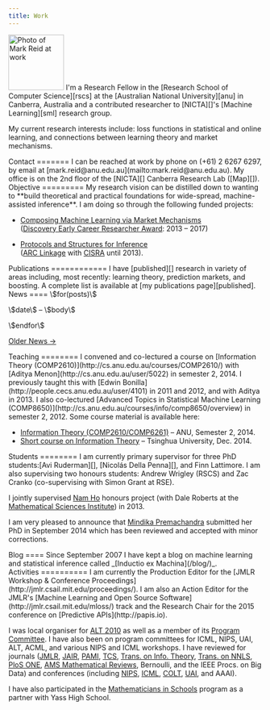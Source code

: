 ```yaml
---
title: Work
---
```


<img class='inset right' src='/pics/mark_reid2.jpg' title='Mark Reid' alt='Photo of Mark Reid at work' width='110px' />
I'm a Research Fellow in the 
[Research School of Computer Science][rscs] 
at the [Australian National University][anu] in Canberra, Australia and a 
contributed researcher to [NICTA][]'s [Machine Learning][sml] research group.

My current research interests include: loss functions in statistical and online 
learning, and connections between learning theory and market mechanisms.

[rscs]: http://cs.anu.edu.au/
[anu]: http://anu.edu.au/
[sml]: http://www.nicta.com.au/research/machine_learning

<div class="section">
Contact 
=======
I can be reached at work by phone on (+61) 2 6267 6297, 
by email at [mark.reid@anu.edu.au](mailto:mark.reid@anu.edu.au).
My office is on the 2nd floor of the [NICTA][] Canberra Research Lab ([Map][]).
</div>

[nicta]: http://nicta.com.au
[map]: http://maps.google.com/maps/ms?msa=0&msid=104436549534345141124.00043edbbdf29a2e18167&ie=UTF8&z=17

<div class="section">
Objective
=========
My research vision can be distilled down to wanting to **build theoretical and practical foundations for wide-spread, machine-assisted inference**. I am doing so through the following funded projects:

 - [Composing Machine Learning via Market Mechanisms](/work/mlmm)    
   ([Discovery Early Career Researcher Award](http://www.arc.gov.au/ncgp/decra.htm): 2013 – 2017)

 - [Protocols and Structures for Inference][psi]    
   ([ARC Linkage](http://www.arc.gov.au/ncgp/lp/lp_default.htm) with [CISRA](http://cisra.com.au) until 2013).
</div>

<div class="section">
Publications
============
I have [published][] research in variety of areas including, most recently: learning theory, prediction markets, and boosting. A complete list is available at [my publications page][published].

</div>

<div class="section">
News
====
\$for(posts)\$
	<p class="news"><span class="date">\$date\$</span> &ndash; \$body\$</p>
\$endfor\$

[Older News &rarr;](/work/news/)
</div>


<div class="section">
Teaching
========
I convened and co-lectured a course on [Information Theory (COMP2610)](http://cs.anu.edu.au/courses/COMP2610/) with [Aditya Menon](http://cs.anu.edu.au/user/5022) in semester 2, 2014. I previously taught this with [Edwin Bonilla](http://people.cecs.anu.edu.au/user/4101) in 2011 and 2012, and with Aditya in 2013. I also co-lectured [Advanced Topics in Statistical Machine Learning (COMP8650)](http://cs.anu.edu.au/courses/info/comp8650/overview) in semester 2, 2012.
Some course material is available here:

- [Information Theory (COMP2610/COMP6261)](/work/comp/2610/) – ANU, Semester 2, 2014.
- [Short course on Information Theory](/work/comp/2610/short.html) – Tsinghua University, Dec. 2014.

</div>

<div class="section">
Students
========
I am currently primary supervisor for three PhD students:[Avi Ruderman][], [Nicolás Della Penna][], and Finn Lattimore. 
I am also supervising two honours students: Andrew Wrigley (RSCS) and Zac Cranko (co-supervising with Simon Grant at RSE).

I jointly supervised [Nam Ho](http://maths.anu.edu.au/about-us/people/nam-ho) honours project (with Dale Roberts at the [Mathematical Sciences Institute](http://maths.anu.edu.au)) in 2013.

I am very pleased to announce that [Mindika Premachandra][] submitted her PhD in September 2014 which has been reviewed and accepted with minor corrections.

</div>

[avi ruderman]: http://cs.anu.edu.au/user/4381
[nicolás della penna]: http://www.nikete.com/
[mindika premachandra]: http://cs.anu.edu.au/user/4382
[peter gammie]: http://cs.anu.edu.au/user/3936

<div class="section">
Blog
====
Since September 2007 I have kept a blog on machine learning and statistical 
inference called _[Inductio ex Machina](/blog/)_. 
</div>




<div class="section">
Activities
==========
I am currently the Production Editor for the [JMLR Workshop & Conference Proceedings](http://jmlr.csail.mit.edu/proceedings/). I am also an Action Editor for the JMLR's [Machine Learning and Open Source Software](http://jmlr.csail.mit.edu/mloss/) track and the Research Chair for the 2015 conference on [Predictive APIs](http://papis.io).

I was local organiser for [ALT 2010](http://www-alg.ist.hokudai.ac.jp/~thomas/ALT10/alt10.jhtml) as well as a member of its [Program Committee](http://www-alg.ist.hokudai.ac.jp/~thomas/ALT10/pc.html). I have also been on program committees for ICML, NIPS, UAI, ALT, ACML, and various NIPS and ICML workshops.
I have reviewed for journals ([JMLR][], [JAIR][], [PAMI][], [TCS][], [Trans. on Info. Theory][infotheory], [Trans. on NNLS][nnls], [PloS ONE][], [AMS Mathematical Reviews][amsmr], Bernoulli, and the IEEE Procs. on Big Data) and conferences (including [NIPS][], [ICML][], [COLT][], [UAI][], and AAAI).

I have also participated in the [Mathematicians in Schools](http://www.mathematiciansinschools.edu.au/) program as a partner with Yass High School.
</div>

[icmldisc]: http://icml.cc/discuss/
[mlss2009]: http://mark.reid.name/blog/mlss-2009-lecture.html
[jmlr]: http://jmlr.csail.mit.edu/
[jair]: http://www.jair.org/
[infotheory]: http://en.wikipedia.org/wiki/IEEE_Transactions_on_Information_Theory
[nnls]: http://ieeexplore.ieee.org/xpl/RecentIssue.jsp?punumber=5962385
[tcs]: http://www.elsevier.com/locate/tcs
[PLoS ONE]: http://www.plosone.org/
[amsmr]: http://www.ams.org/mr-database

[nips]: http://nips.cc/
[icml]: http://www.machinelearning.org/
[pami]: http://www.computer.org/tpami/
[colt]: http://www.learningtheory.org/
[uai]: http://www.auai.org/

[research]: /work/
[published]: /work/pubs
[personal]: /
[code]: /code/

[psi]: http://psi.cecs.anu.edu.au/

[feed bag]: http://mark.reid.name/code/feed-bag/
[inductio ex machina]: http://conflate.net/inductio/
[nips 2007]: http://nips.cc/Conferences/2007/
[workshop]: http://hunch.net/~learning-problem-design/
[slides]: http://users.rsise.anu.edu.au/~mreid/files/slides/NIPS2007_Slides.pdf
[nictaseminar]: http://users.rsise.anu.edu.au/~mreid/files/slides/NICTA_Seminar_May2008.pdf


